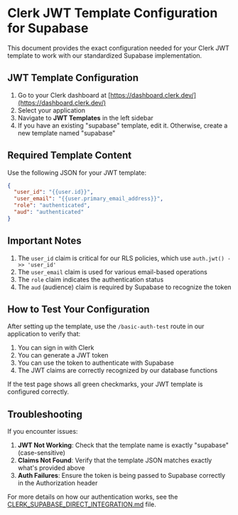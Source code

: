 # Clerk JWT Template Configuration for Supabase

This document provides the exact configuration needed for your Clerk JWT template to work with our standardized Supabase implementation.

## JWT Template Configuration

1. Go to your Clerk dashboard at [https://dashboard.clerk.dev/](https://dashboard.clerk.dev/)
2. Select your application
3. Navigate to **JWT Templates** in the left sidebar
4. If you have an existing "supabase" template, edit it. Otherwise, create a new template named "supabase"

## Required Template Content

Use the following JSON for your JWT template:

```json
{
  "user_id": "{{user.id}}",
  "user_email": "{{user.primary_email_address}}",
  "role": "authenticated",
  "aud": "authenticated"
}
```

## Important Notes

1. The `user_id` claim is critical for our RLS policies, which use `auth.jwt() ->> 'user_id'`
2. The `user_email` claim is used for various email-based operations
3. The `role` claim indicates the authentication status
4. The `aud` (audience) claim is required by Supabase to recognize the token

## How to Test Your Configuration

After setting up the template, use the `/basic-auth-test` route in our application to verify that:

1. You can sign in with Clerk
2. You can generate a JWT token
3. You can use the token to authenticate with Supabase
4. The JWT claims are correctly recognized by our database functions

If the test page shows all green checkmarks, your JWT template is configured correctly.

## Troubleshooting

If you encounter issues:

1. **JWT Not Working**: Check that the template name is exactly "supabase" (case-sensitive)
2. **Claims Not Found**: Verify that the template JSON matches exactly what's provided above
3. **Auth Failures**: Ensure the token is being passed to Supabase correctly in the Authorization header

For more details on how our authentication works, see the [CLERK_SUPABASE_DIRECT_INTEGRATION.md](./CLERK_SUPABASE_DIRECT_INTEGRATION.md) file.